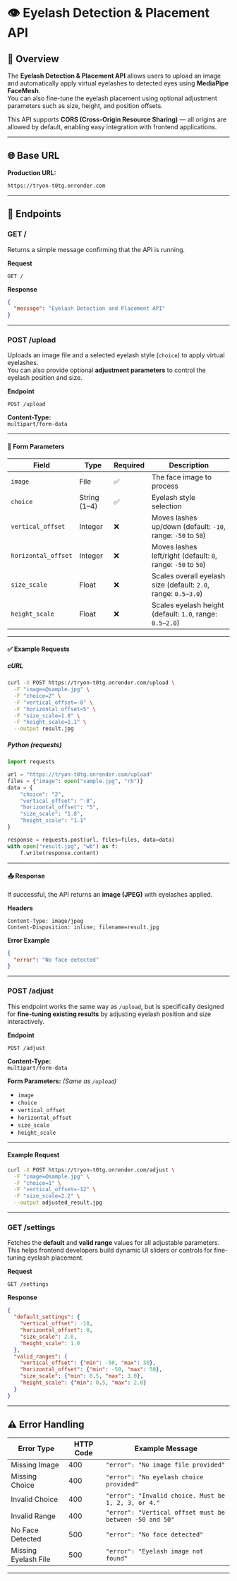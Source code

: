 # 👁️ Eyelash Detection & Placement API

## 📌 Overview
The **Eyelash Detection & Placement API** allows users to upload an image and automatically apply virtual eyelashes to detected eyes using **MediaPipe FaceMesh**.  
You can also fine-tune the eyelash placement using optional adjustment parameters such as size, height, and position offsets.

This API supports **CORS (Cross-Origin Resource Sharing)** — all origins are allowed by default, enabling easy integration with frontend applications.

---

## 🌐 Base URL
**Production URL:**  
```
https://tryon-t0tg.onrender.com
```

---

## 🚀 Endpoints

### **GET /**
Returns a simple message confirming that the API is running.

**Request**
```
GET /
```

**Response**
```json
{
  "message": "Eyelash Detection and Placement API"
}
```

---

### **POST /upload**
Uploads an image file and a selected eyelash style (`choice`) to apply virtual eyelashes.  
You can also provide optional **adjustment parameters** to control the eyelash position and size.

**Endpoint**
```
POST /upload
```

**Content-Type:**  
`multipart/form-data`

---

#### 🧾 Form Parameters

| Field | Type | Required | Description |
|--------|------|-----------|-------------|
| `image` | File | ✅ | The face image to process |
| `choice` | String (1–4) | ✅ | Eyelash style selection |
| `vertical_offset` | Integer | ❌ | Moves lashes up/down (default: `-10`, range: `-50` to `50`) |
| `horizontal_offset` | Integer | ❌ | Moves lashes left/right (default: `0`, range: `-50` to `50`) |
| `size_scale` | Float | ❌ | Scales overall eyelash size (default: `2.0`, range: `0.5`–`3.0`) |
| `height_scale` | Float | ❌ | Scales eyelash height (default: `1.0`, range: `0.5`–`2.0`) |

---

#### ✅ Example Requests

##### cURL
```bash
curl -X POST https://tryon-t0tg.onrender.com/upload \
  -F "image=@sample.jpg" \
  -F "choice=2" \
  -F "vertical_offset=-8" \
  -F "horizontal_offset=5" \
  -F "size_scale=1.8" \
  -F "height_scale=1.1" \
  --output result.jpg
```

##### Python (requests)
```python
import requests

url = "https://tryon-t0tg.onrender.com/upload"
files = {"image": open("sample.jpg", "rb")}
data = {
    "choice": "2",
    "vertical_offset": "-8",
    "horizontal_offset": "5",
    "size_scale": "1.8",
    "height_scale": "1.1"
}

response = requests.post(url, files=files, data=data)
with open("result.jpg", "wb") as f:
    f.write(response.content)
```

---

#### 📤 Response
If successful, the API returns an **image (JPEG)** with eyelashes applied.

**Headers**
```
Content-Type: image/jpeg
Content-Disposition: inline; filename=result.jpg
```

**Error Example**
```json
{
  "error": "No face detected"
}
```

---

### **POST /adjust**
This endpoint works the same way as `/upload`, but is specifically designed for **fine-tuning existing results** by adjusting eyelash position and size interactively.

**Endpoint**
```
POST /adjust
```

**Content-Type:**  
`multipart/form-data`

**Form Parameters:** *(Same as `/upload`)*  
- `image`  
- `choice`  
- `vertical_offset`  
- `horizontal_offset`  
- `size_scale`  
- `height_scale`

---

#### Example Request
```bash
curl -X POST https://tryon-t0tg.onrender.com/adjust \
  -F "image=@sample.jpg" \
  -F "choice=1" \
  -F "vertical_offset=-12" \
  -F "size_scale=2.2" \
  --output adjusted_result.jpg
```

---

### **GET /settings**
Fetches the **default** and **valid range** values for all adjustable parameters.  
This helps frontend developers build dynamic UI sliders or controls for fine-tuning eyelash placement.

**Request**
```
GET /settings
```

**Response**
```json
{
  "default_settings": {
    "vertical_offset": -10,
    "horizontal_offset": 0,
    "size_scale": 2.0,
    "height_scale": 1.0
  },
  "valid_ranges": {
    "vertical_offset": {"min": -50, "max": 50},
    "horizontal_offset": {"min": -50, "max": 50},
    "size_scale": {"min": 0.5, "max": 3.0},
    "height_scale": {"min": 0.5, "max": 2.0}
  }
}
```

---

## ⚠️ Error Handling

| Error Type | HTTP Code | Example Message |
|-------------|------------|----------------|
| Missing Image | 400 | `"error": "No image file provided"` |
| Missing Choice | 400 | `"error": "No eyelash choice provided"` |
| Invalid Choice | 400 | `"error": "Invalid choice. Must be 1, 2, 3, or 4."` |
| Invalid Range | 400 | `"error": "Vertical offset must be between -50 and 50"` |
| No Face Detected | 500 | `"error": "No face detected"` |
| Missing Eyelash File | 500 | `"error": "Eyelash image not found"` |

---